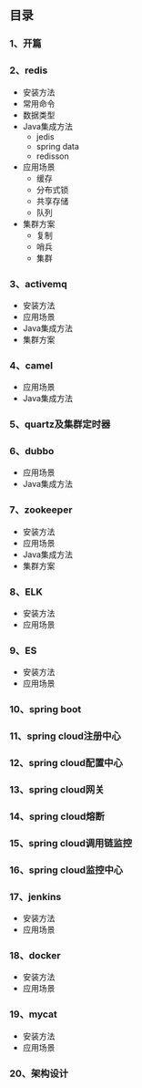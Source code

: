 ## 目录

### 1、开篇
### 2、redis
* 安装方法
* 常用命令
* 数据类型
* Java集成方法
  * jedis
  * spring data
  * redisson
* 应用场景
  * 缓存
  * 分布式锁
  * 共享存储
  * 队列
* 集群方案
  * 复制
  * 哨兵
  * 集群
### 3、activemq
* 安装方法
* 应用场景
* Java集成方法
* 集群方案
### 4、camel
* 应用场景
* Java集成方法
### 5、quartz及集群定时器
### 6、dubbo
* 应用场景
* Java集成方法
### 7、zookeeper
* 安装方法
* 应用场景
* Java集成方法
* 集群方案
### 8、ELK
* 安装方法
* 应用场景
### 9、ES
* 安装方法
* 应用场景
### 10、spring boot
### 11、spring cloud注册中心
### 12、spring cloud配置中心
### 13、spring cloud网关
### 14、spring cloud熔断
### 15、spring cloud调用链监控
### 16、spring cloud监控中心
### 17、jenkins
* 安装方法
* 应用场景
### 18、docker
* 安装方法
* 应用场景
### 19、mycat
* 安装方法
* 应用场景
### 20、架构设计
